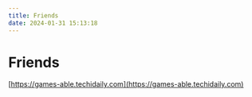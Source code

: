 ```yaml
---
title: Friends
date: 2024-01-31 15:13:18
---
```


# Friends

[https://games-able.techidaily.com](https://games-able.techidaily.com)